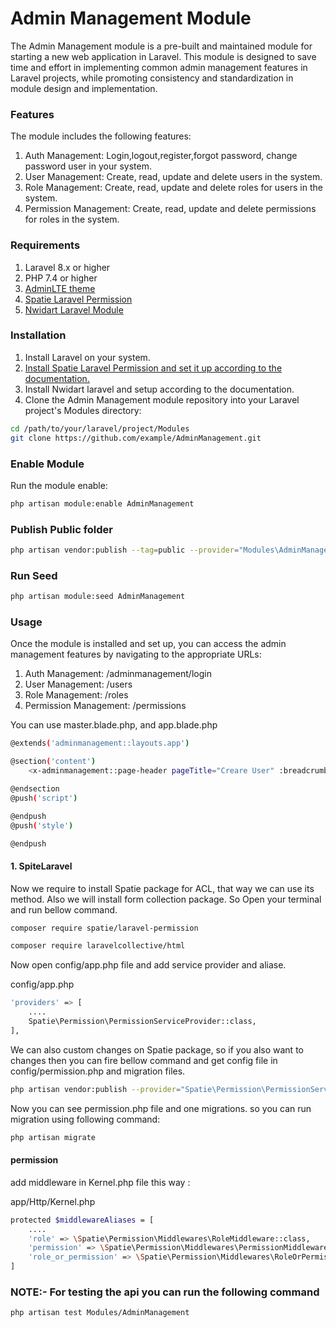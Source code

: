 # Admin Management Module

The Admin Management module is a pre-built and maintained module for starting a new web application in Laravel. This module is designed to save time and effort in implementing common admin management features in Laravel projects, while promoting consistency and standardization in module design and implementation.

### Features

The module includes the following features:

1. Auth Management: Login,logout,register,forgot password, change password user in your system.
2. User Management: Create, read, update and delete users in the system.
3. Role Management: Create, read, update and delete roles for users in the system.
4. Permission Management: Create, read, update and delete permissions for roles in the system.

### Requirements
1. Laravel 8.x or higher
2. PHP 7.4 or higher
3. [AdminLTE theme](https://adminlte.io/)
4. [Spatie Laravel Permission](https://spatie.be/docs/laravel-permission/v5/introduction)
5. [Nwidart Laravel Module](https://nwidart.com/laravel-modules/v6/introduction)

### Installation
1. Install Laravel on your system.
2. [Install Spatie Laravel Permission and set it up according to the documentation.](#1-spiteLaravel)
3. Install Nwidart laravel and setup according to the documentation.
4. Clone the Admin Management module repository into your Laravel project's Modules directory:

```bash
cd /path/to/your/laravel/project/Modules
git clone https://github.com/example/AdminManagement.git
```

### Enable Module
Run the module enable:

```bash
php artisan module:enable AdminManagement
```

### Publish Public folder

```bash
php artisan vendor:publish --tag=public --provider="Modules\AdminManagement\Providers\AdminManagementServiceProvider"
```

### Run Seed

```bash
php artisan module:seed AdminManagement
```

### Usage
Once the module is installed and set up, you can access the admin management features by navigating to the appropriate URLs:

1. Auth Management: /adminmanagement/login
2. User Management: /users
3. Role Management: /roles
4. Permission Management: /permissions

You can use master.blade.php, and app.blade.php

```bash
@extends('adminmanagement::layouts.app')

@section('content')
    <x-adminmanagement::page-header pageTitle="Creare User" :breadcrumbs="['Home', 'Creare User']" />

@endsection
@push('script')

@endpush
@push('style')

@endpush
```

#### 1. SpiteLaravel

Now we require to install Spatie package for ACL, that way we can use its method. Also we will install form collection package. So Open your terminal and run bellow command.

```bash
composer require spatie/laravel-permission
```

```bash
composer require laravelcollective/html
```

Now open config/app.php file and add service provider and aliase.

config/app.php

```bash
'providers' => [
	....
	Spatie\Permission\PermissionServiceProvider::class,
],
```
We can also custom changes on Spatie package, so if you also want to changes then you can fire bellow command and get config file in config/permission.php and migration files.

```bash
php artisan vendor:publish --provider="Spatie\Permission\PermissionServiceProvider"

```

Now you can see permission.php file and one migrations. so you can run migration using following command:
```bash
php artisan migrate

```

#### permission

add middleware in Kernel.php file this way :

app/Http/Kernel.php
```bash
protected $middlewareAliases = [
    ....
    'role' => \Spatie\Permission\Middlewares\RoleMiddleware::class,
    'permission' => \Spatie\Permission\Middlewares\PermissionMiddleware::class,
    'role_or_permission' => \Spatie\Permission\Middlewares\RoleOrPermissionMiddleware::class,
]
```


### NOTE:- For testing the api you can run the following command

```bash
php artisan test Modules/AdminManagement
```


